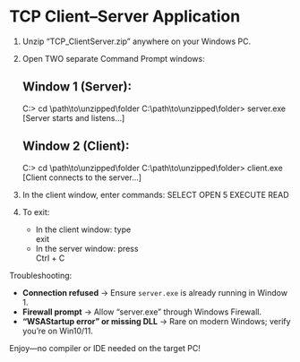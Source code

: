 TCP Client–Server Application
=============================

1. Unzip “TCP_ClientServer.zip” anywhere on your Windows PC.

2. Open TWO separate Command Prompt windows:

   Window 1 (Server):
   ------------------
   C:\> cd \path\to\unzipped\folder
   C:\path\to\unzipped\folder> server.exe
   [Server starts and listens…]

   Window 2 (Client):
   ------------------
   C:\> cd \path\to\unzipped\folder
   C:\path\to\unzipped\folder> client.exe
   [Client connects to the server…]

3. In the client window, enter commands:
     SELECT OPEN 5
     EXECUTE
     READ

4. To exit:
   - In the client window: type  
       exit  
   - In the server window: press  
       Ctrl + C  

Troubleshooting:
- **Connection refused** → Ensure `server.exe` is already running in Window 1.  
- **Firewall prompt** → Allow “server.exe” through Windows Firewall.  
- **“WSAStartup error” or missing DLL** → Rare on modern Windows; verify you’re on Win10/11.

Enjoy—no compiler or IDE needed on the target PC!
